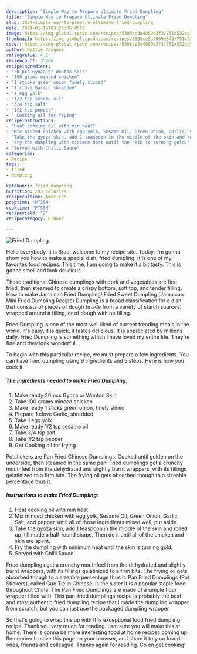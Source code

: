 ```yaml
---
description: "Simple Way to Prepare Ultimate Fried Dumpling"
title: "Simple Way to Prepare Ultimate Fried Dumpling"
slug: 3034-simple-way-to-prepare-ultimate-fried-dumpling
date: 2021-01-16T03:23:06.055Z
image: https://img-global.cpcdn.com/recipes/5308ce3a4069e3f3/751x532cq70/fried-dumpling-recipe-main-photo.jpg
thumbnail: https://img-global.cpcdn.com/recipes/5308ce3a4069e3f3/751x532cq70/fried-dumpling-recipe-main-photo.jpg
cover: https://img-global.cpcdn.com/recipes/5308ce3a4069e3f3/751x532cq70/fried-dumpling-recipe-main-photo.jpg
author: Nettie Vasquez
ratingvalue: 4.1
reviewcount: 35466
recipeingredient:
- "20 pcs Gyoza or Wonton Skin"
- "100 grams minced chicken"
- "1 sticks green onion finely sliced"
- "1 clove Garlic shredded"
- "1 egg yolk"
- "1/2 tsp sesame oil"
- "3/4 tsp salt"
- "1/2 tsp pepper"
- " Cooking oil for frying"
recipeinstructions:
- "Heat cooking oil with min heat"
- "Mix minced chicken with egg yolk, Sesame Oil, Green Onion, Garlic, Salt, and pepper, until all of those ingredients mixed well, put aside"
- "Take the gyoza skin, add 1 teaspoon in the middle of the skin and rolled up, till made a half-round shape. Then do it until all of the chicken and skin are spent."
- "Fry the dumpling with minimum heat until the skin is turning gold."
- "Served with Chilli Sauce"
categories:
- Recipe
tags:
- fried
- dumpling

katakunci: fried dumpling 
nutrition: 293 calories
recipecuisine: American
preptime: "PT35M"
cooktime: "PT55M"
recipeyield: "2"
recipecategory: Dinner

---
```



![Fried Dumpling](https://img-global.cpcdn.com/recipes/5308ce3a4069e3f3/751x532cq70/fried-dumpling-recipe-main-photo.jpg)

Hello everybody, it is Brad, welcome to my recipe site. Today, I'm gonna show you how to make a special dish, fried dumpling. It is one of my favorites food recipes. This time, I am going to make it a bit tasty. This is gonna smell and look delicious.

These traditional Chinese dumplings with pork and vegetables are first fried, then steamed to create a crispy bottom, soft top, and tender filling. How to make Jamaican Fried Dumpling! Fried Sweet Dumpling (Jamaican Mini Fried Dumpling Recipe) Dumpling is a broad classification for a dish that consists of pieces of dough (made from a variety of starch sources) wrapped around a filling, or of dough with no filling.

Fried Dumpling is one of the most well liked of current trending meals in the world. It's easy, it is quick, it tastes delicious. It is appreciated by millions daily. Fried Dumpling is something which I have loved my entire life. They're fine and they look wonderful.


To begin with this particular recipe, we must prepare a few ingredients. You can have fried dumpling using 9 ingredients and 5 steps. Here is how you cook it.

<!--inarticleads1-->

##### The ingredients needed to make Fried Dumpling:

1. Make ready 20 pcs Gyoza or Wonton Skin
1. Take 100 grams minced chicken
1. Make ready 1 sticks green onion, finely sliced
1. Prepare 1 clove Garlic, shredded
1. Take 1 egg yolk
1. Make ready 1/2 tsp sesame oil
1. Take 3/4 tsp salt
1. Take 1/2 tsp pepper
1. Get  Cooking oil for frying


Potstickers are Pan Fried Chinese Dumplings. Cooked until golden on the underside, then steamed in the same pan. Fried dumplings get a crunchy mouthfeel from the dehydrated and slightly burnt wrappers, with its fillings gelatinized to a firm bite. The frying oil gets absorbed though to a sizeable percentage thus it. 

<!--inarticleads2-->

##### Instructions to make Fried Dumpling:

1. Heat cooking oil with min heat
1. Mix minced chicken with egg yolk, Sesame Oil, Green Onion, Garlic, Salt, and pepper, until all of those ingredients mixed well, put aside
1. Take the gyoza skin, add 1 teaspoon in the middle of the skin and rolled up, till made a half-round shape. Then do it until all of the chicken and skin are spent.
1. Fry the dumpling with minimum heat until the skin is turning gold.
1. Served with Chilli Sauce


Fried dumplings get a crunchy mouthfeel from the dehydrated and slightly burnt wrappers, with its fillings gelatinized to a firm bite. The frying oil gets absorbed though to a sizeable percentage thus it. Pan Fried Dumplings (Pot Stickers), called Guo Tie in Chinese, is the sister It is a popular staple food throughout China. The Pan Fried Dumplings are made of a simple flour wrapper filled with. This pan-fried dumplings recipe is probably the best and most authentic fried dumpling recipe that I made the dumpling wrapper from scratch, but you can just use the packaged dumpling wrapper. 

So that's going to wrap this up with this exceptional food fried dumpling recipe. Thank you very much for reading. I am sure you will make this at home. There is gonna be more interesting food at home recipes coming up. Remember to save this page on your browser, and share it to your loved ones, friends and colleague. Thanks again for reading. Go on get cooking!
